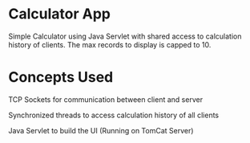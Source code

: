 # Calculator App
Simple Calculator using Java Servlet with shared access to calculation history of clients. The max records to display is capped to 10.

# Concepts Used
  TCP Sockets for communication between client and server
  
Synchronized threads to access calculation history of all clients
  
Java Servlet to build the UI (Running on TomCat Server)




